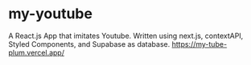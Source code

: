 # my-youtube

A React.js App that imitates Youtube.
Written using next.js, contextAPI, Styled Components, and Supabase as database.
https://my-tube-plum.vercel.app/
